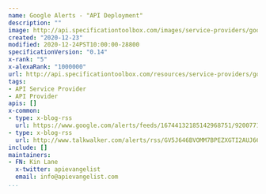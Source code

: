 ```yaml
---
name: Google Alerts - "API Deployment"
description: ""
image: http://api.specificationtoolbox.com/images/service-providers/google-alerts--api-deployment.jpg
created: "2020-12-23"
modified: 2020-12-24PST10:00:00-28800
specificationVersion: "0.14"
x-rank: "5"
x-alexaRank: "1000000"
url: http://api.specificationtoolbox.com/resources/service-providers/google-alerts--api-deployment/
tags:
- API Service Provider
- API Provider
apis: []
x-common:
- type: x-blog-rss
  url: https://www.google.com/alerts/feeds/16744132185142968751/9200771807788108407
- type: x-blog-rss
  url: http://www.talkwalker.com/alerts/rss/GV5J646BVOMM7BPEZXGTI2AUJ667CTABEDAQ4OVMJGE662SWH3MQ%3D%3D%3D%3D
include: []
maintainers:
- FN: Kin Lane
  x-twitter: apievangelist
  email: info@apievangelist.com
...
```

